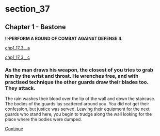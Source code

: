
# section_37

## Chapter 1 - Bastone

!>**PERFORM A ROUND OF COMBAT AGAINST DEFENSE 4.**

[chp1_17_3__a](../../decomp/app/src/main/res/raw/chp1_17_3__a.mp3 ':include :type=audio')

[chp1_17_3__c](../../decomp/app/src/main/res/raw/chp1_17_3__c.mp3 ':include :type=audio')

### As the man draws his weapon, the closest of you tries to grab him by the wrist and throat. He wrenches free, and with practised technique the other guards draw their blades too. They attack.

The rain washes their blood over the lip of the wall and down the staircase. The bodies of the guards lay scattered around you. You did not get their confession, but justice was served. Leaving their equipment for the next guards who stand here, you begin to trudge along the wall looking for the place where the bodies were dumped.

[Continue](output/chapter1/section_42.md)


